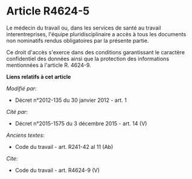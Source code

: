 # Article R4624-5

Le médecin du travail ou, dans les services de santé au travail interentreprises, l'équipe pluridisciplinaire a accès à tous
les documents non nominatifs rendus obligatoires par la présente partie. 

Ce droit d'accès s'exerce dans des conditions garantissant le caractère confidentiel des données ainsi que la protection des
informations mentionnées à l'article R. 4624-9.

**Liens relatifs à cet article**

_Modifié par_:

  - Décret n°2012-135 du 30 janvier 2012 - art. 1

_Cité par_:

  - Décret n°2015-1575 du 3 décembre 2015 - art. 14 (V)

_Anciens textes_:

  - Code du travail - art. R241-42 al 11 (Ab)

_Cite_:

  - Code du travail - art. R4624-9 (V)
